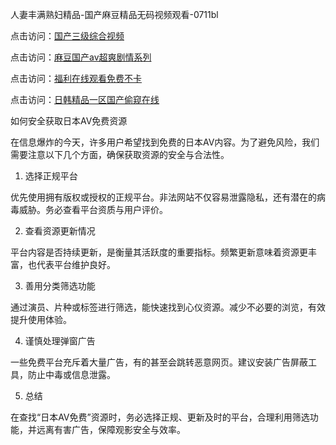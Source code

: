 人妻丰满熟妇精品-国产麻豆精品无码视频观看-0711bl

点击访问：<a href="https://heiliaoe8ajia.pages.dev">国产三级综合视频</a>

点击访问：<a href="https://heiliao2dmwwy.pages.dev">麻豆国产av超爽剧情系列</a>

点击访问：<a href="https://heiliaoll4qsx.pages.dev">福利在线观看免费不卡</a>

点击访问：<a href="https://heiliaoll4qsx.pages.dev">日韩精品一区国产偷窥在线</a>

如何安全获取日本AV免费资源

在信息爆炸的今天，许多用户希望找到免费的日本AV内容。为了避免风险，我们需要注意以下几个方面，确保获取资源的安全与合法性。

1. 选择正规平台

优先使用拥有版权或授权的正规平台。非法网站不仅容易泄露隐私，还有潜在的病毒威胁。务必查看平台资质与用户评价。

2. 查看资源更新情况

平台内容是否持续更新，是衡量其活跃度的重要指标。频繁更新意味着资源更丰富，也代表平台维护良好。

3. 善用分类筛选功能

通过演员、片种或标签进行筛选，能快速找到心仪资源。减少不必要的浏览，有效提升使用体验。

4. 谨慎处理弹窗广告

一些免费平台充斥着大量广告，有的甚至会跳转恶意网页。建议安装广告屏蔽工具，防止中毒或信息泄露。

5. 总结

在查找“日本AV免费”资源时，务必选择正规、更新及时的平台，合理利用筛选功能，并远离有害广告，保障观影安全与效率。

<span style="display:none;">[Canonical link](https://github.com/bl071125/12691)</span>
